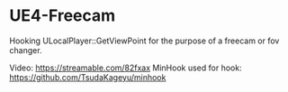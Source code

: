 # UE4-Freecam
Hooking ULocalPlayer::GetViewPoint for the purpose of a freecam or fov changer.

Video: https://streamable.com/82fxax
MinHook used for hook: https://github.com/TsudaKageyu/minhook

